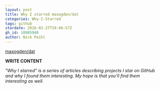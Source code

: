 ```yaml
---
layout: post
title: Why I starred maxogden/dat
categories: Why-I-Starred
tags: github
stardate: 2016-02-27T19:46:57Z
gh_id: 10985948
author: Nick Peihl
---
```


[maxogden/dat](star.repo.html_url)

**WRITE CONTENT**

*"Why I starred" is a series of articles describing projects I star on GitHub and why I found them interesting. My hope is that you'll find them interesting as well.*

